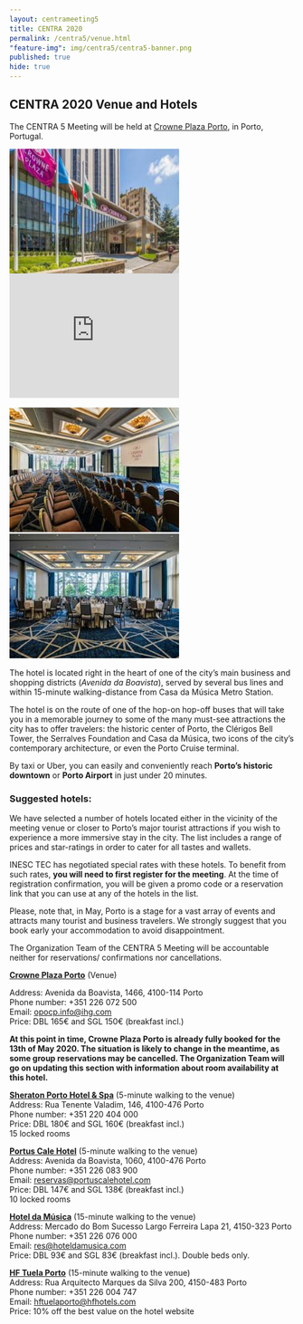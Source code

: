 ```yaml
---
layout: centrameeting5
title: CENTRA 2020
permalink: /centra5/venue.html
"feature-img": img/centra5/centra5-banner.png
published: true
hide: true
---
```


## CENTRA 2020 Venue and Hotels


The CENTRA 5 Meeting will be held at [Crowne Plaza Porto](https://www.crowneplaza.com/hotels/gb/en/porto/opocp/hoteldetail), in Porto, Portugal.

<p>
<img src="/img/centra5/centra5-venue3.jpg" style="width:300px;height:220px" align="left"/>
<iframe src="https://www.google.com/maps/embed?pb=!1m14!1m8!1m3!1d6007.649798317467!2d-8.640673!3d41.160172!3m2!1i1024!2i768!4f13.1!3m3!1m2!1s0x0%3A0xc695ad1f002380ec!2sCrowne%20Plaza%20Porto!5e0!3m2!1sen!2spt!4v1571490924269!5m2!1sen!2spt" width="300" height="220" frameborder="0" style="border:0;" allowfullscreen=""></iframe>
</p>


<p><img src="/img/centra5/centra5-venue2.jpg" style="width:300px;height:220px">
<img src="/img/centra5/centra5-venue1.jpg" style="width:300px;height:220px">
</p>


The hotel is located right in the heart of one of the city’s main business and shopping districts (*Avenida da Boavista*), served by several bus lines and within 15-minute walking-distance from Casa da Música Metro Station.

The hotel is on the route of one of the hop-on hop-off buses that will take you in a memorable journey to some of the many must-see attractions the city has to offer travelers: the historic center of Porto, the Clérigos Bell Tower, the Serralves Foundation and Casa da Música, two icons of the city’s contemporary architecture, or even the Porto Cruise terminal.

By taxi or Uber, you can easily and conveniently reach **Porto’s historic downtown** or **Porto Airport** in just under 20 minutes.


### Suggested hotels:

We have selected a number of hotels located either in the vicinity of the meeting venue or closer to Porto’s major tourist attractions if you wish to experience a more immersive stay in the city. The list includes a range of prices and star-ratings in order to cater for all tastes and wallets.

INESC TEC has negotiated special rates with these hotels. To benefit from such rates, **you will need to first register for the meeting**. At the time of registration confirmation, you will be given a promo code or a reservation link that you can use at any of the hotels in the list.

Please, note that, in May, Porto is a stage for a vast array of events and attracts many tourist and business travelers. We strongly suggest that you book early your accommodation to avoid disappointment.

The Organization Team of the CENTRA 5 Meeting will be accountable neither for reservations/ confirmations nor cancellations.

__[Crowne Plaza Porto](https://www.crowneplaza.com/hotels/gb/en/porto/opocp/hoteldetail?fromRedirect=true&qSrt=sBR&qIta=99603195&icdv=99603195&glat=SEAR&qSlH=OPOCP&setPMCookies=true&qSHBrC=CP&qDest=Avenida%20da%20Boavista,%201466,%20Porto,%20PT&dp=true&gclid=EAIaIQobChMI_-_QgZGc5QIVVZ3VCh0aqg4wEAAYASAAEgJX5PD_BwE&cid=41468&srb_u=1)__ (Venue)

Address: Avenida da Boavista, 1466, 4100-114 Porto <br>
Phone number: +351 226 072 500 <br>
Email: [opocp.info@ihg.com](opocp.info@ihg.com) <br>
Price: DBL 165€ and SGL 150€ (breakfast incl.) <br>

**At this point in time, Crowne Plaza Porto is already fully booked for the 13th of May 2020. The situation is likely to change in the meantime, as some group reservations may be cancelled. The Organization Team will go on updating this section with information about room availability at this hotel.**

__[Sheraton Porto Hotel & Spa](https://www.marriott.com/hotels/travel/oposi-sheraton-porto-hotel-and-spa/)__ (5-minute walking to the venue)<br>
Address: Rua Tenente Valadim, 146, 4100-476 Porto<br>
Phone number: +351 220 404 000<br>
Price: DBL 180€ and SGL 160€ (breakfast incl.)<br>
15 locked rooms<br>

__[Portus Cale Hotel](http://www.portuscalehotel.com/EN/hotel.html?id_referer=ADWORDS&gclid=EAIaIQobChMI67eNrrSb5QIVg4xRCh0JwgCMEAAYASAAEgKaYPD_BwE)__ (5-minute walking to the venue)<br>
Address: Avenida da Boavista, 1060, 4100-476 Porto<br>
Phone number: +351 226 083 900<br>
Email: [reservas@portuscalehotel.com](reservas@portuscalehotel.com)<br>
Price: DBL 147€ and SGL 138€ (breakfast incl.)<br>
10 locked rooms<br>

__[Hotel da Música](https://www.hoteldamusica.com/)__ (15-minute walking to the venue)<br>
Address: Mercado do Bom Sucesso Largo Ferreira Lapa 21, 4150-323 Porto<br>
Phone number: +351 226 076 000<br>
Email: [res@hoteldamusica.com](res@hoteldamusica.com)<br>
Price: DBL 93€ and SGL 83€ (breakfast incl.). Double beds only.<br>

__[HF Tuela Porto](https://www.hfhotels.com/hotels-en/hf-tuela-porto-en/)__ (15-minute walking to the venue)<br>
Address: Rua Arquitecto Marques da Silva 200, 4150-483 Porto<br>
Phone number: +351 226 004 747<br>
Email: [hftuelaporto@hfhotels.com](hftuelaporto@hfhotels.com)<br>
Price: 10% off the best value on the hotel website<br>
